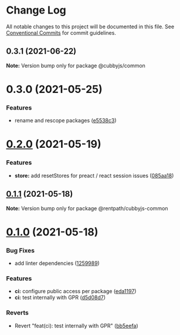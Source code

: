 # Change Log

All notable changes to this project will be documented in this file.
See [Conventional Commits](https://conventionalcommits.org) for commit guidelines.

## 0.3.1 (2021-06-22)

**Note:** Version bump only for package @cubbyjs/common





# 0.3.0 (2021-05-25)


### Features

* rename and rescope packages ([e5538c3](https://github.com/rentpath/cubby/commit/e5538c399324cac65c2a5c1d798de6f93271c571))





# [0.2.0](https://github.com/rentpath/cubbyjs/compare/@rentpath/cubbyjs-common@0.1.1...@rentpath/cubbyjs-common@0.2.0) (2021-05-19)


### Features

* **store:** add resetStores for preact / react session issues ([085aa18](https://github.com/rentpath/cubbyjs/commit/085aa180a6641f1bb7b3b2a8f21bfb8bdede2d75))





## [0.1.1](https://github.com/rentpath/cubbyjs/compare/@rentpath/cubbyjs-common@0.1.0...@rentpath/cubbyjs-common@0.1.1) (2021-05-18)

**Note:** Version bump only for package @rentpath/cubbyjs-common





# [0.1.0](https://github.com/rentpath/cubbyjs/compare/@rentpath/cubbyjs-common@0.0.0...@rentpath/cubbyjs-common@0.1.0) (2021-05-18)


### Bug Fixes

* add linter dependencies ([1259989](https://github.com/rentpath/cubbyjs/commit/1259989f926c5a7358e538d60dbd50de289edc8b))


### Features

* **ci:** configure public access per package ([eda1197](https://github.com/rentpath/cubbyjs/commit/eda119712d895ec46e1e4cc97e4ae47d5d952e91))
* **ci:** test internally with GPR ([d5d08d7](https://github.com/rentpath/cubbyjs/commit/d5d08d7383c55bcd54df88c75492cacd17752d71))


### Reverts

* Revert "feat(ci): test internally with GPR" ([bb5eefa](https://github.com/rentpath/cubbyjs/commit/bb5eefa6b4a21c3d1f11a437d64ebcbabce845fc))
